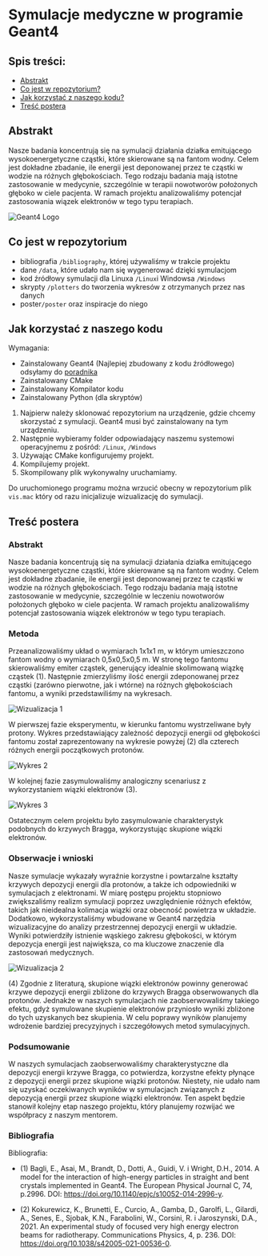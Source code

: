 # Symulacje medyczne w programie Geant4

## Spis treści:
* [Abstrakt](#abstrakt)
* [Co jest w repozytorium?](#co-jest-w-repozytorium)
* [Jak korzystać z naszego kodu?](#jak-korzystać-z-naszego-kodu)
* [Treść postera](#treść-postera)

## Abstrakt

Nasze badania koncentrują się na symulacji działania działka emitującego wysokoenergetyczne cząstki, które skierowane są na fantom wodny. Celem jest dokładne zbadanie, ile energii jest deponowanej przez te cząstki w wodzie na różnych głębokościach. Tego rodzaju badania mają istotne zastosowanie 
w medycynie, szczególnie w terapii nowotworów położonych głęboko w ciele pacjenta. W ramach projektu analizowaliśmy potencjał zastosowania wiązek elektronów w tego typu terapiach.

![Geant4 Logo](./img/Geant4.png)



## Co jest w repozytorium

- bibliografia ```/bibliography```, której używaliśmy w trakcie projektu
- dane ```/data```, które udało nam się wygenerować dzięki symulacjom
- kod źródłowy symulacji dla Linuxa ```/Linux```i Windowsa ```/Windows```
- skrypty ```/plotters``` do tworzenia wykresów z otrzymanych przez nas danych
- poster```/poster``` oraz inspiracje do niego

## Jak korzystać z naszego kodu

Wymagania:
- Zainstalowany Geant4 (Najlepiej zbudowany z kodu źródłowego) odsyłamy do [poradnika](https://youtu.be/w7k9PK1Ipv8?si=r0pcr2_cPobGcNrA)
- Zainstalowany CMake
- Zainstalowany Kompilator kodu
- Zainstalowany Python (dla skryptów)

1. Najpierw należy sklonować repozytorium na urządzenie, gdzie chcemy skorzystać z symulacji. Geant4 musi być zainstalowany na tym urządzeniu.
2. Następnie wybieramy folder odpowiadający naszemu systemowi operacyjnemu z pośród: ```/Linux```, ```/Windows```
3. Używając CMake konfigurujemy projekt.
4. Kompilujemy projekt.
5. Skompilowany plik wykonywalny uruchamiamy.

Do uruchomionego programu można wrzucić obecny w repozytorium plik ```vis.mac``` który od razu inicjalizuje wizualizację do symulacji.

## Treść postera

### Abstrakt

Nasze badania koncentrują się na symulacji działania działka emitującego wysokoenergetyczne cząstki, które skierowane są na fantom wodny. Celem jest dokładne zbadanie, ile energii jest deponowanej przez te cząstki w wodzie na różnych głębokościach. Tego rodzaju badania mają istotne zastosowanie 
w medycynie, szczególnie w leczeniu nowotworów położonych głęboko w ciele pacjenta. W ramach projektu analizowaliśmy potencjał zastosowania wiązek elektronów w tego typu terapiach.

### Metoda

Przeanalizowaliśmy układ o wymiarach 1x1x1 m, w którym umieszczono fantom wodny o wymiarach 0,5x0,5x0,5 m. W stronę tego fantomu skierowaliśmy emiter cząstek, generujący idealnie skolimowaną wiązkę cząstek (1). Następnie zmierzyliśmy ilość energii zdeponowanej przez cząstki (zarówno pierwotne, jak i wtórne) na różnych głębokościach fantomu, a wyniki przedstawiliśmy na wykresach.

![Wizualizacja 1](./img/Wizualizacja_1.png)

W pierwszej fazie eksperymentu, w kierunku fantomu wystrzeliwane były protony. Wykres przedstawiający zależność depozycji energii od głębokości fantomu został zaprezentowany na wykresie powyżej (2) dla czterech różnych energii początkowych protonów.

![Wykres 2](./img/Wykres_protonow.png)

W kolejnej fazie zasymulowaliśmy analogiczny scenariusz z wykorzystaniem wiązki elektronów (3).

![Wykres 3](./img/Wykres_elektronow.png)

Ostatecznym celem projektu było zasymulowanie charakterystyk podobnych do krzywych Bragga, wykorzystując skupione wiązki elektronów.

### Obserwacje i wnioski

Nasze symulacje wykazały wyraźnie korzystne i powtarzalne kształty krzywych depozycji energii dla protonów, a także ich odpowiedniki w symulacjach z elektronami. W miarę postępu projektu stopniowo zwiększaliśmy realizm symulacji poprzez uwzględnienie różnych efektów, takich jak nieidealna kolimacja wiązki oraz obecność powietrza w układzie. Dodatkowo, wykorzystaliśmy wbudowane w Geant4 narzędzia wizualizacyjne do analizy przestrzennej depozycji energii w układzie. Wyniki potwierdziły istnienie wąskiego zakresu głębokości, w którym depozycja energii jest największa, co ma kluczowe znaczenie dla zastosowań medycznych.

![Wizualizacja 2](./img/Wizualizacja_2.png)

(4) Zgodnie z literaturą, skupione wiązki elektronów powinny generować krzywe depozycji energii zbliżone do krzywych Bragga obserwowanych dla protonów. Jednakże w naszych symulacjach nie zaobserwowaliśmy takiego efektu, gdyż symulowane skupienie elektronów przyniosło wyniki zbliżone do tych uzyskanych bez skupienia. W celu poprawy wyników planujemy wdrożenie bardziej precyzyjnych i szczegółowych metod symulacyjnych.

### Podsumowanie

W naszych symulacjach zaobserwowaliśmy charakterystyczne dla depozycji energii krzywe Bragga, co potwierdza, korzystne efekty płynące z depozycji energii przez skupione wiązki protonów. Niestety, nie udało nam się uzyskać oczekiwanych wyników w symulacjach związanych z depozycją energii przez skupione wiązki elektronów. Ten aspekt będzie stanowił kolejny etap naszego projektu, który planujemy rozwijać we współpracy z naszym mentorem.

### Bibliografia

Bibliografia:
- (1) Bagli, E., Asai, M., Brandt, D., Dotti, A., Guidi, V. i Wright, D.H., 2014. A model for the interaction of high-energy particles in straight and bent crystals implemented in Geant4. The European Physical Journal C, 74, p.2996. DOI: https://doi.org/10.1140/epjc/s10052-014-2996-y.

- (2) Kokurewicz, K., Brunetti, E., Curcio, A., Gamba, D., Garolfi, L., Gilardi, A., Senes, E., Sjobak, K.N., Farabolini, W., Corsini, R. i Jaroszynski, D.A., 2021. An experimental study of focused very high energy electron beams for radiotherapy. Communications Physics, 4, p. 236. DOI: https://doi.org/10.1038/s42005-021-00536-0.
